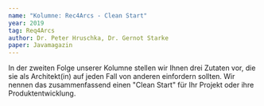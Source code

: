 ```yaml
---
name: "Kolumne: Rec4Arcs - Clean Start"
year: 2019
tag: Req4Arcs
author: Dr. Peter Hruschka, Dr. Gernot Starke
paper: Javamagazin
---
```

In der zweiten Folge unserer Kolumne stellen wir Ihnen drei Zutaten vor, die sie als Architekt(in) auf jeden Fall
von anderen einfordern sollten. Wir nennen das zusammenfassend einen "Clean Start" für Ihr Projekt oder ihre
Produktentwicklung.
